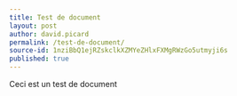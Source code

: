 ```yaml
---
title: Test de document
layout: post
author: david.picard
permalink: /test-de-document/
source-id: 1nziBbQ1ejRZskclkXZMYeZHlxFXMgRWzGo5utmyji6s
published: true
---
```

Ceci est un test de document

